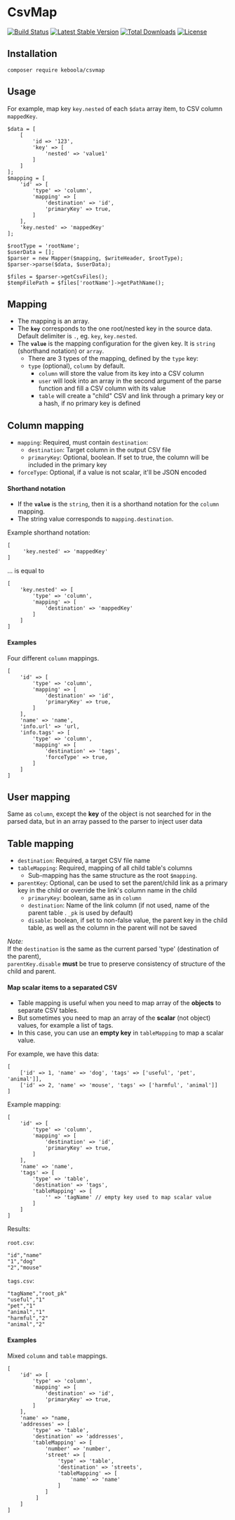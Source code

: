 # CsvMap

[![Build Status](https://travis-ci.org/keboola/php-csvmap.svg?branch=master)](https://travis-ci.org/keboola/php-csvmap)
[![Latest Stable Version](https://poser.pugx.org/keboola/csvmap/version)](https://packagist.org/packages/keboola/csvmap)
[![Total Downloads](https://poser.pugx.org/keboola/csvmap/downloads)](https://packagist.org/packages/keboola/csvmap)
[![License](https://img.shields.io/badge/license-MIT-blue.svg)](https://github.com/keboola/php-csvmap/blob/master/LICENSE.md)

## Installation

```console
composer require keboola/csvmap
```

## Usage

For example, map key `key.nested` of each `$data` array item, to CSV column `mappedKey`.

```
$data = [
    [
        'id => '123',
        'key' => [
            'nested' => 'value1'
        ]
    ] 
];
$mapping = [ 
    'id' => [
        'type' => 'column', 
        'mapping' => [
            'destination' => 'id',
            'primaryKey' => true,
        ] 
    ],
    'key.nested' => 'mappedKey' 
];

$rootType = 'rootName';
$userData = [];
$parser = new Mapper($mapping, $writeHeader, $rootType);
$parser->parse($data, $userData);

$files = $parser->getCsvFiles();
$tempFilePath = $files['rootName']->getPathName();
```

## Mapping

- The mapping is an array.
- The **`key`** corresponds to the one root/nested key in the source data. Default delimiter is `.`, eg. `key`, `key.nested`.
- The **`value`** is the mapping configuration for the given key. It is `string` (shorthand notation) or `array`.
    - There are 3 types of the mapping, defined by the `type` key:
    - `type` (optional), `column` by default.
        - `column` will store the value from its key into a CSV column
        - `user` will look into an array in the second argument of the parse function and fill a CSV column with its value
        - `table` will create a "child" CSV and link through a primary key or a hash, if no primary key is defined

## Column mapping

- `mapping`: Required, must contain `destination`:
    - `destination`: Target column in the output CSV file
    - `primaryKey`: Optional, boolean. If set to true, the column will be included in the primary key
- `forceType`: Optional, if a value is not scalar, it'll be JSON encoded

#### Shorthand notation

- If the **`value`** is the `string`, then it is a shorthand notation for the `column` mapping.
- The string value corresponds to `mapping.destination`.

Example shorthand notation:
```
[
     'key.nested' => 'mappedKey' 
]
``` 

... is equal to 
```
[
    'key.nested' => [
        'type' => 'column', 
        'mapping' => [
            'destination' => 'mappedKey'
        ] 
    ]
]
```

#### Examples
Four different `column` mappings.
```
[
    'id' => [
        'type' => 'column', 
        'mapping' => [
            'destination' => 'id',
            'primaryKey' => true,
        ] 
    ],
    'name' => 'name',
    'info.url' => 'url,
    'info.tags' => [
        'type' => 'column', 
        'mapping' => [
            'destination' => 'tags',
            'forceType' => true,
        ] 
    ]
]
```

## User mapping

Same as `column`, except the **key** of the object is not searched for in the parsed data, but in an array passed to the parser to inject user data

## Table mapping

- `destination`: Required, a target CSV file name
- `tableMapping`: Required, mapping of all child table's columns
    - Sub-mapping has the same structure as the root `$mapping`.
- `parentKey`: Optional, can be used to set the parent/child link as a primary key in the child or override the link's column name in the child
    - `primaryKey`: boolean, same as in `column`
    - `destination`: Name of the link column (if not used, name of the parent table . `_pk` is used by default)
    - `disable`: boolean, if set to non-false value, the parent key in the child table, as well as the column in the parent will not be saved

*Note:*  
If the `destination` is the same as the current parsed 'type' (destination of the parent),   
`parentKey.disable` **must** be true to preserve consistency of structure of the child and parent.


#### Map scalar items to a separated CSV

- Table mapping is useful when you need to map array of the **objects** to separate CSV tables.
- But sometimes you need to map an array of the **scalar** (not object) values, for example a list of tags.
- In this case, you can use an **empty key** in `tableMapping` to map a scalar value.

For example, we have this data:
```
[
    ['id' => 1, 'name' => 'dog', 'tags' => ['useful', 'pet', 'animal']],
    ['id' => 2, 'name' => 'mouse', 'tags' => ['harmful', 'animal']]
]
```

Example mapping:
```
[
    'id' => [
        'type' => 'column', 
        'mapping' => [
            'destination' => 'id',
            'primaryKey' => true,
        ]
    ],
    'name' => 'name',
    'tags' => [
        'type' => 'table',
        'destination' => 'tags',
        'tableMapping' => [
            '' => 'tagName' // empty key used to map scalar value
        ]
    ]
]
```

Results:

`root.csv`:
```csv
"id","name"
"1","dog"
"2","mouse"
```

`tags.csv`:
```csv
"tagName","root_pk"
"useful","1"
"pet","1"
"animal","1"
"harmful","2"
"animal","2"
```


#### Examples

Mixed `column` and `table` mappings.
```
[
    'id' => [
        'type' => 'column', 
        'mapping' => [
            'destination' => 'id',
            'primaryKey' => true,
        ]
    ],
    'name' => "name,
    'addresses' => [
        'type' => 'table', 
        'destination' => 'addresses',
        'tableMapping' => [
            'number' => 'number',
            'street' => [
                'type' => 'table',
                'destination' => 'streets',
                'tableMapping' => [
                    'name' => 'name'
                ]        
            ]
         ]
    ]
]
```
